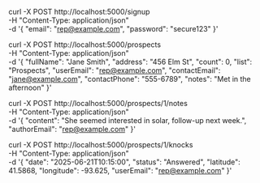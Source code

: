 curl -X POST http://localhost:5000/signup \
  -H "Content-Type: application/json" \
  -d '{
    "email": "rep@example.com",
    "password": "secure123"
}'

curl -X POST http://localhost:5000/prospects \
  -H "Content-Type: application/json" \
  -d '{
    "fullName": "Jane Smith",
    "address": "456 Elm St",
    "count": 0,
    "list": "Prospects",
    "userEmail": "rep@example.com",
    "contactEmail": "jane@example.com",
    "contactPhone": "555-6789",
    "notes": "Met in the afternoon"
}'

curl -X POST http://localhost:5000/prospects/1/notes \
  -H "Content-Type: application/json" \
  -d '{
    "content": "She seemed interested in solar, follow-up next week.",
    "authorEmail": "rep@example.com"
}'

curl -X POST http://localhost:5000/prospects/1/knocks \
  -H "Content-Type: application/json" \
  -d '{
    "date": "2025-06-21T10:15:00",
    "status": "Answered",
    "latitude": 41.5868,
    "longitude": -93.625,
    "userEmail": "rep@example.com"
}'